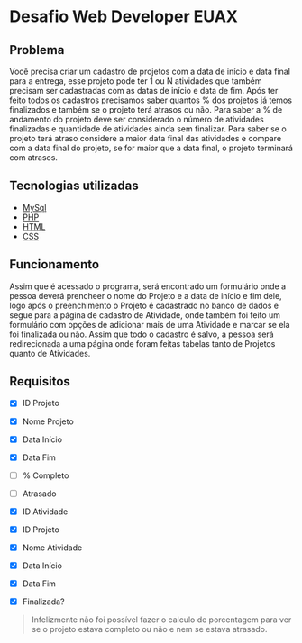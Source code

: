 # Desafio Web Developer EUAX
 
## Problema
Você precisa criar um cadastro de projetos com a data de início e data final para a entrega, esse projeto pode ter 1 ou N atividades que também precisam ser cadastradas com as datas de início e data de fim. Após ter feito todos os cadastros precisamos saber quantos % dos projetos já temos finalizados e também se o projeto terá atrasos ou não. Para saber a % de andamento do projeto deve ser considerado o número de atividades finalizadas e quantidade de atividades ainda sem finalizar. Para saber se o projeto terá atraso considere a maior data final das atividades e compare com a data final do projeto, se for maior que a data final, o projeto terminará com atrasos.

## Tecnologias utilizadas
 - [MySql](https://www.mysql.com/) 
 - [PHP](https://www.php.net/)
 - [HTML](https://developer.mozilla.org/pt-BR/docs/Web/HTML)
 - [CSS](https://developer.mozilla.org/pt-BR/docs/Web/CSS)

## Funcionamento
Assim que é acessado o programa, será encontrado um formulário onde a pessoa deverá prencheer o nome do Projeto e a data de início e fim dele, logo após o preenchimento o Projeto é cadastrado no banco de dados e segue para a página de cadastro de Atividade, onde também foi feito um formulário com opções de adicionar mais de uma Atividade e marcar se ela foi finalizada ou não. Assim que todo o cadastro é salvo, a pessoa será redirecionada a uma página onde foram feitas tabelas tanto de Projetos quanto de Atividades.

## Requisitos 

- [x] ID Projeto
- [x] Nome Projeto
- [x] Data Início
- [x] Data Fim
- [ ] % Completo
- [ ] Atrasado

- [x] ID Atividade
- [x] ID Projeto
- [x] Nome Atividade
- [x] Data Início
- [x] Data Fim
- [x] Finalizada?

> Infelizmente não foi possível fazer o calculo de porcentagem para ver se o projeto estava completo ou não e nem se estava atrasado.

